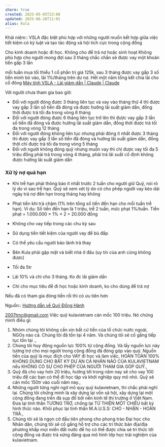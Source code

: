 ```yaml
---
share: true
created: 2025-05-05T23:08
updated: 2025-06-26T11:01
alias: Kula
---
```

Khái niệm:: 
VSLA đặc biệt phù hợp với những người muốn kết hợp giữa việc tiết kiệm có kỷ luật và tạo tác động xã hội tích cực trong cộng đồng


Cho kinh doanh hoặc đi học. Không cho để trả nợ hoặc sinh hoạt
Không phù hợp cho người mong đợi sau 3 tháng chắc chắn sẽ được vay một khoản tiền gấp 3 lần


mỗi tuần mua tối thiểu 1 cổ phần trị giá 125k, sau 3 tháng được vay gấp 3 số tiền mình bỏ vào, lãi 1%/tháng trên dư nợ. Hết một năm tổng kết chia lãi cho cổ đông
[Máy tính VSLA - Lãi giảm dần \| Claude \| Claude](https://claude.ai/public/artifacts/5293e0fd-bfea-4bf5-95b8-ea7cfcbb3cf9)

Với người chưa tham gia bao giờ:
- Đối với người đóng được 3 tháng liên tục và vay vào tháng thứ 4 thì được vay gấp 3 lần số tiền đã đóng và được hưởng lãi suất giảm dần, đồng thời được trả tối đa trong vòng 6 tháng
- Đối với người đóng được 6 tháng liên tục trở lên thì được vay gấp 3 lần số tiền đã đóng và được hưởng lãi suất giảm dần, đồng thời được trả tối đa trong vòng 12 tháng
- Đối với người đóng không liên tục nhưng phải đóng ít nhất được 3 tháng thì được vay gấp 3 lần số tiền đã đóng và hưởng lãi suất giảm dần, đồng thời chỉ được trả tối đa trong vòng 5 tháng
- Đối với người không đóng quỹ nhưng muốn vay thì chỉ được vay tối đa 5 triệu đồng phải trả trong vòng 4 tháng, phải trả lãi suất cố định không được hưởng lãi suất giảm dần

### Xử lý nợ quá hạn

- Khi trễ hạn phải thông báo ít nhất trước 2 tuần cho người giữ Quỹ, nói rõ lý do vì sao trễ hạn. Quỹ sẽ xem xét lý do có cho phép người vay kéo dài ngày trả nợ đến hạn trong tháng hay không
- Phạt tiền khi trả chậm (1% trên tổng số tiền đến hạn cho mỗi tuần trễ hạn). Ví dụ: Số tiền đến hạn là 1 triệu, trễ 2 tuần, mức phạt 1%/tuần. Tiền phạt = 1.000.000 × 1% × 2 = 20.000 đồng
- Không cho vay tiếp trong các chu kỳ sau
- Sử dụng tiền tiết kiệm của người vay để bù đắp
- Có thể yêu cầu người bảo lãnh trả thay

- Bên Kula phải gặp mặt và biết nhà ở đâu (uy tín của anh cũng không được)
- Tối đa 5tr
- Lãi 10% và chỉ cho 3 tháng. Ko đc lãi giảm dần
- Chỉ cho mục tiêu để đi học hoặc kinh doanh, ko cho dùng để trả nợ

Nếu đã có tham gia đóng tiền rồi thì có ưu tiên hơn

Nguồn:: [Hướng dẫn về Quỹ Đồng Hành](https://docs.google.com/document/u/0/d/1A5eW3CkKm55YSxaODh50mr_DDLG0ssM9DTOt3emef5I/mobilebasic "https://docs.google.com/document/u/0/d/1A5eW3CkKm55YSxaODh50mr_DDLG0ssM9DTOt3emef5I/mobilebasic")

2007tmc@gmail.com
Việc quỹ kulavietnam cán mốc 100 triệu. Nó chứng minh điều gì:

1. Nhóm chúng tôi không cần xin bất cứ tiền của tổ chức nước ngoài, NGOs nào cả. Chúng tôi đã tồn tại 4 năm. Và chúng tôi sẽ cố gắng tiếp tục tồn tại .,
2. Chúng tôi huy động nguồn lực 100% từ cộng đồng. Và lấy nguồn lực này tương trợ cho mọi người trong cộng đồng đã đóng góp vào quỹ. Nguồn tiền của quỹ là mục đích cho VAY đi học và làm việc, HOÀN TOÀN 100% KHÔNG DÙNG CHO BẤT KỲ DỰ ÁN CÁ NHÂN NÀO CỦA KULAVIETNAM nếu KHÔNG CÓ SỰ CHO PHÉP CỦA NGƯỜI THAM GIA GÓP QUỸ.,
3. Quỹ đã cho vay hơn 20 triệu, hướng tới trong năm nay sẽ cho vay 100 triệu để các bạn có thể đi học tập và khởi nghiệp quy mô nhỏ. Quỹ sẽ cán mốc 150tr vào cuối năm nay.,
4. Những người từng nghi ngờ mô quy quỹ kulavietnam, thì chắc phải nghĩ lại. Chúng tôi chứng minh là xây dựng lại vốn xã hội, xây dựng lại một cộng đồng đang trên đà sụp đổ bởi nền kinh tế thị trường ở Việt Nam. Đưa lại tinh thần TƯƠNG TRỢ, chống lại TỪ THIỆN MỘT CHIỀU bất kỳ hình thức nào. Khôi phục lại tình thần M.A.U.S.S: CHO - NHẬN - HOÀN TRẢ.,
5. Chúng tôi sẽ là ngọn cờ đầu tiên phong cho phong trào Đại học cho Nhân dân, chúng tôi sẽ cố gắng hỗ trợ cho các trí thức bản địa/địa phương khắp mọi miền đất nước để họ có thể được chia sẻ tri thức tới cộng đồng và được trả xứng đáng qua mô hình lớp học trải nghiệm của kulavietnam.